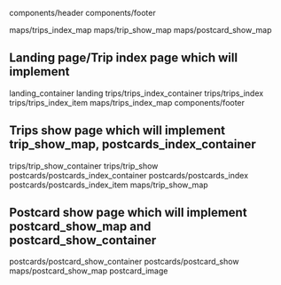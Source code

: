 


components/header
components/footer

maps/trips_index_map
maps/trip_show_map
maps/postcard_show_map


## Landing page/Trip index page which will implement 
landing_container
landing
  trips/trips_index_container
  trips/trips_index
  trips/trips_index_item
  maps/trips_index_map
  components/footer

## Trips show page which will implement trip_show_map, postcards_index_container
trips/trip_show_container
trips/trip_show
  postcards/postcards_index_container
  postcards/postcards_index
  postcards/postcards_index_item
  maps/trip_show_map

## Postcard show page which will implement postcard_show_map and postcard_show_container
postcards/postcard_show_container
postcards/postcard_show
  maps/postcard_show_map
  postcard_image